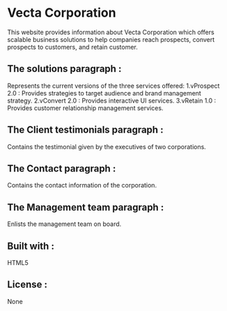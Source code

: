 # Vecta Corporation

This website provides information about Vecta Corporation which offers scalable business solutions to help companies reach prospects, convert prospects to customers, and retain customer.

## The solutions paragraph  :
Represents the current versions of the three services offered:
1.vProspect 2.0 : Provides strategies to target audience and brand management strategy.
2.vConvert 2.0 : Provides interactive UI services.
3.vRetain 1.0 : Provides customer relationship management services.

## The Client testimonials paragraph :
Contains the testimonial given by the executives of two corporations.

## The Contact paragraph : 
Contains the contact information of the corporation.

## The Management team paragraph :
Enlists the management team on board.

## Built with :
HTML5

## License :
None
 


